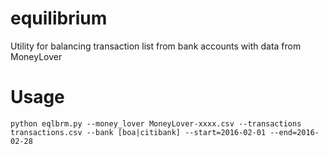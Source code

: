 # equilibrium
Utility for balancing transaction list from bank accounts with data from MoneyLover

# Usage

```
python eqlbrm.py --money_lover MoneyLover-xxxx.csv --transactions transactions.csv --bank [boa|citibank] --start=2016-02-01 --end=2016-02-28
```

